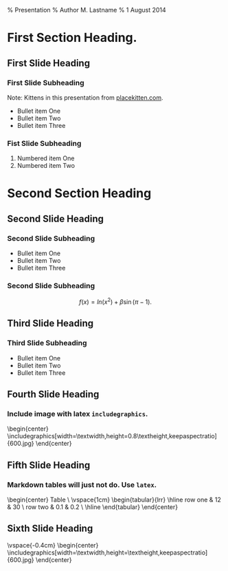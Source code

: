 % Presentation
% Author M. Lastname
% 1 August 2014

# First Section Heading.

## First Slide Heading 

### First Slide Subheading

Note: Kittens in this presentation from [placekitten.com](http://placekitten.com/attribution.html).

* Bullet item One
* Bullet item Two
* Bullet item Three

### Fist Slide Subheading

1. Numbered item One
2. Numbered item Two

# Second Section Heading

## Second Slide Heading

### Second Slide Subheading

* Bullet item One
* Bullet item Two
* Bullet item Three

### Second Slide Subheading

$$ 
f(x) = ln(x^2) + \beta \sin( \pi - 1).
$$

## Third Slide Heading

### Third Slide Subheading

* Bullet item One
* Bullet item Two
* Bullet item Three

<!-- A comment. Won't appear on the PDF -->


## Fourth Slide Heading

### Include image with latex `includegraphics`.

\begin{center}
\includegraphics[width=\textwidth,height=0.8\textheight,keepaspectratio]{600.jpg}
\end{center}


## Fifth Slide Heading

### Markdown tables will just not do. Use `latex`.

\begin{center}
Table \\
\vspace{1cm}
\begin{tabular}{lrr}
\hline
row one & 12 & 30 \\
row two & 0.1 & 0.2 \\ 
\hline
\end{tabular}
\end{center}

## Sixth Slide Heading

<!-- Adjust vertical positioning with latex commands. -->
\vspace{-0.4cm}
\begin{center}
\includegraphics[width=\textwidth,height=\textheight,keepaspectratio]{600.jpg}
\end{center}

